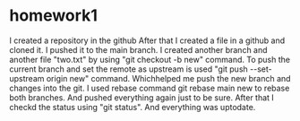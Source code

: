 # homework1
I created a repository in the github
After that I created a file in a github and cloned it.
I pushed it to the main branch.
I created another branch and another file "two.txt" by using "git checkout -b new" command.
To push the current branch and set the remote as upstream is used "git push --set-upstream origin new" command. 
Whichhelped me push the new branch and changes into the git. 
I used rebase command git rebase main new to rebase both branches. 
And pushed everything again just to be sure. 
After that I checkd the status using "git status". 
And everything was uptodate. 
